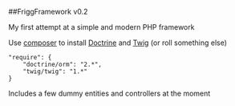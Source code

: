 ##FriggFramework v0.2

My first attempt at a simple and modern PHP framework

Use [composer](http://getcomposer.org/) to install [Doctrine](https://github.com/doctrine/doctrine2) and [Twig](https://github.com/fabpot/Twig) (or roll something else)

    "require": {
        "doctrine/orm": "2.*",
        "twig/twig": "1.*"
    }

Includes a few dummy entities and controllers at the moment
